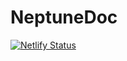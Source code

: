 # NeptuneDoc

[![Netlify Status](https://api.netlify.com/api/v1/badges/436480f7-fd91-46eb-a4ae-ab1c83ec2b51/deploy-status)](https://app.netlify.com/sites/neptunedocument/deploys)